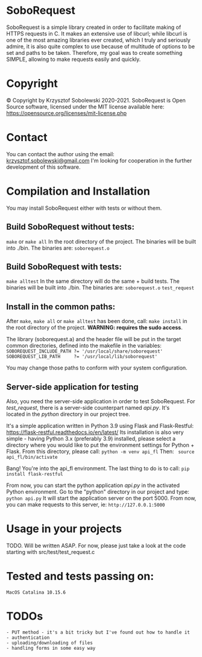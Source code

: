 # SoboRequest
SoboRequest is a simple library created in order to facilitate making of HTTPS requests in C.
It makes an extensive use of libcurl; while libcurl is one of the most amazing libraries ever created, which I truly and seriously admire, it is also quite complex to use because of multitude of options to be set and paths to be taken. Therefore, my goal was to create something SIMPLE, allowing to make requests easily and quickly.


# Copyright
© Copyright by Krzysztof Sobolewski 2020-2021.
SoboRequest is Open Source software, licensed under the MIT license available here:
https://opensource.org/licenses/mit-license.php

# Contact
You can contact the author using the email:
<krzysztof.sobolewski@gmail.com>
I'm looking for cooperation in the further development of this software.

# Compilation and Installation
You may install SoboRequest either with tests or without them. 
## Build SoboRequest without tests:
```make``` or ```make all```
In the root directory of the project. 
The binaries will be built into ./bin. 
The binaries are:
```soborequest.o```

## Build SoboRequest with tests:
```make alltest```
In the same directory will do the same + build tests. 
The binaries will be built into ./bin.
The binaries are:
```soborequest.o```
```test_request```

## Install in the common paths:
After ```make```, ```make all```  or ```make alltest``` has been done, call:
```make install```
in the root directory of the project.
**WARNING: requires the sudo access**.

The library (soborequest.a) and the header file will be put in the target common directories, defined into the makefile in the variables:
```SOBOREQUEST_INCLUDE_PATH ?= '/usr/local/share/soborequest'```
```SOBOREQUEST_LIB_PATH     ?= '/usr/local/lib/soborequest'```

You may change those paths to conform with your system configuration. 


## Server-side application for testing
Also, you need the server-side application in order to test SoboRequest. 
For *test_request*, there is a server-side counterpart named *api.py*. It's  
located in the *python* directory in our project tree.

It's a simple application written in Python 3.9 using Flask and Flask-Restful:
    https://flask-restful.readthedocs.io/en/latest/
Its installation is also very simple - having Python 3.x (preferably 3.9) installed, please
select a directory where you would like to put the environment settings for Python + Flask.
From this directory, please call:
    ```python -m venv api_fl```
Then:
    ``` source api_fl/bin/activate```

Bang! You're into the api_fl environment. The last thing to do is to call:
    ```pip install flask-restful```

From now, you can start the python application *api.py* in the activated Python environment.
Go to the "python" directory in our project and type: 
    ```python api.py```
It will start the application server on the port 5000. 
From now, you can make requests to this server, ie: 
    ```http://127.0.0.1:5000```


# Usage in your projects
TODO. Will be written ASAP.
For now, please just take a look at the code starting with src/test/test_request.c 

# Tested and tests passing on:
```MacOS Catalina 10.15.6```


# TODOs
    - PUT method - it's a bit tricky but I've found out how to handle it
    - authentication
    - uploading/downloading of files
    - handling forms in some easy way
    